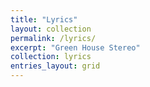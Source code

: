 ```yaml
---
title: "Lyrics"
layout: collection
permalink: /lyrics/
excerpt: "Green House Stereo"
collection: lyrics
entries_layout: grid
---
```


